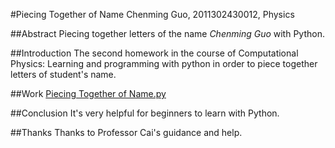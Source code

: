 #Piecing Together of Name
Chenming Guo, 2011302430012, Physics

##Abstract
Piecing together letters of the name *Chenming Guo* with Python.

##Introduction
The second homework in the course of Computational Physics:
Learning and programming with python in order to piece together letters of student's name.

##Work
[Piecing Together of Name.py](https://github.com/gcmcpwork/compuational_physics_N2011302430012/blob/master/Piecing%20Together%20of%20Name.py)

##Conclusion
It's very helpful for beginners to learn with Python.

##Thanks
Thanks to Professor Cai's guidance and help.
